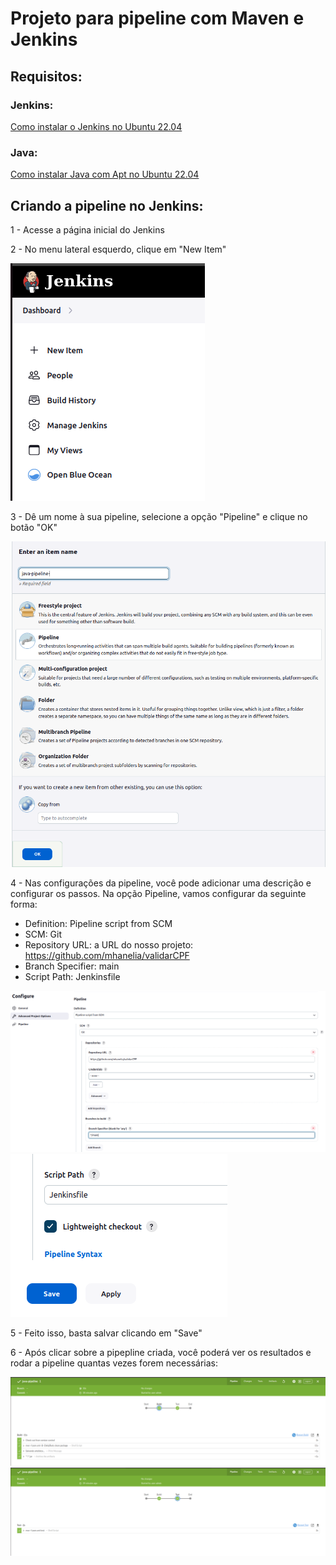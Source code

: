 # Projeto para pipeline com Maven e Jenkins

## Requisitos: 

### Jenkins: 

[Como instalar o Jenkins no Ubuntu 22.04](https://www.digitalocean.com/community/tutorials/how-to-install-jenkins-on-ubuntu-22-04)

### Java: 

[Como instalar Java com Apt no Ubuntu 22.04](https://www.digitalocean.com/community/tutorials/how-to-install-java-with-apt-on-ubuntu-22-04)

## Criando a pipeline no Jenkins:
1 - Acesse a página inicial do Jenkins

2 - No menu lateral esquerdo, clique em "New Item"

![](/docs/1.png)

3 - Dê um nome à sua pipeline, selecione a opção "Pipeline" e clique no botão "OK"

![](docs/2.png)

4 - Nas configurações da pipeline, você pode adicionar uma descrição e configurar os passos. Na opção Pipeline, vamos configurar da seguinte forma: 

* Definition: Pipeline script from SCM
* SCM: Git
* Repository URL: a URL do nosso projeto: https://github.com/mhanelia/validarCPF
* Branch Specifier: main
* Script Path: Jenkinsfile

![](docs/3.png)
![](docs/4.png)

5 - Feito isso, basta salvar clicando em "Save"

6 - Após clicar sobre a pipepline criada, você poderá ver os resultados e rodar a pipeline quantas vezes forem necessárias:

![](docs/5.png)
![](docs/6.png)
